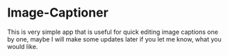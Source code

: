 # Image-Captioner
This is very simple app that is useful for quick editing image captions one by one, maybe I will make some updates later if you let me know, what you would like.
